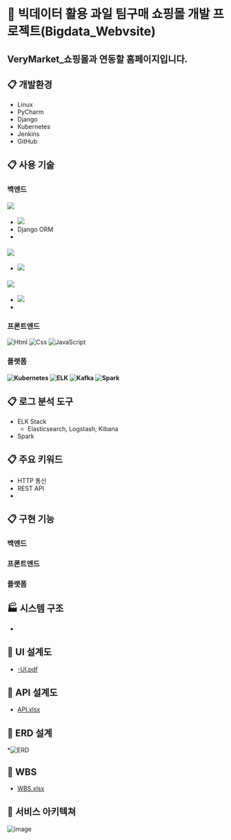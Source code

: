 # 🍓 빅데이터 활용 과일 팀구매 쇼핑몰 개발 프로젝트(Bigdata_Webvsite) 
## VeryMarket_쇼핑몰과 연동할 홈페이지입니다.

## :clipboard: 개발환경
* Linux
* PyCharm
* Django
* Kubernetes
* Jenkins
* GitHub

## :clipboard: 사용 기술
### 백엔드
#### <img src="https://img.shields.io/badge/Django-00C853?style=flat-square&logo=Django&logoColor=white"/>
* <img src="https://img.shields.io/badge/Python-673AB7?style=flat-square&logo=Python&logoColor=white"/>
* Django ORM
* 

#### <img src="https://img.shields.io/badge/DB-212121?style=flat-square&logo=Database&logoColor=white"/>
* <img src="https://img.shields.io/badge/MySQL-29B6F6?style=flat-square&logo=Mysql&logoColor=white"/>

#### <img src="https://img.shields.io/badge/AWS-FFEE58?style=flat-square&logo=Amazon AWS&logoColor=white"/>
* <img src="https://img.shields.io/badge/EC2-FFEE58?style=flat-square&logo=EC2&logoColor=white"/>
* 

### 프론트엔드
<img alt="Html" src ="https://img.shields.io/badge/HTML-E34F26.svg?&style=for-the-badge&logo=HTML5&logoColor=white"/> <img alt="Css" src ="https://img.shields.io/badge/CSS-1572B6.svg?&style=for-the-badge&logo=CSS3&logoColor=white"/> <img alt="JavaScript" src ="https://img.shields.io/badge/JavaScriipt-F7DF1E.svg?&style=for-the-badge&logo=JavaScript&logoColor=black"/>

### 플랫폼
#### <img alt="Kubernetes" src ="https://img.shields.io/badge/Kubernetes-42A5F5?&style=for-the-badge&logo=Kubernetes&logoColor=white"/> <img alt="ELK" src ="https://img.shields.io/badge/ELK STACK-FFD54F?&style=for-the-badge&logo=Elastic Stack&logoColor=white"/> <img alt="Kafka" src ="https://img.shields.io/badge/Kafka-424242?&style=for-the-badge&logo=Apache Kafka&logoColor=white"/> <img alt="Spark" src ="https://img.shields.io/badge/Spark-F44336?&style=for-the-badge&logo=Apache Spark&logoColor=white"/>

## :clipboard: 로그 분석 도구
* ELK Stack
  * Elasticsearch, Logstash, Kibana
* Spark

## :clipboard: 주요 키워드
* HTTP 통신
* REST API
* 

## :clipboard: 구현 기능
### 백엔드

### 프론트엔드

### 플랫폼

## :factory: 시스템 구조
* 

## :link: UI 설계도
* [-UI.pdf](https://docs.google.com/viewer?url=https://github.com/Hongin-Lim/Bigdata_Project/blob/main/files/-UI.pdf?raw=True)

## :link: API 설계도
* [API.xlsx](https://docs.google.com/viewer?url=https://github.com/Hongin-Lim/Bigdata_Project/blob/main/files/API.xlsx?raw=True)

## :link: ERD 설계
*![ERD](https://user-images.githubusercontent.com/97941148/166879977-4f215cd5-3dc9-4b57-a97f-1969e5937569.png)

## :link: WBS
* [WBS.xlsx](https://docs.google.com/viewer?url=https://github.com/Hongin-Lim/Bigdata_Project/blob/main/files/WBS.xlsx?raw=True)

## :link: 서비스 아키텍쳐
![image](https://user-images.githubusercontent.com/96184680/168993141-646987f3-9e21-426a-ab84-55c6395e5a69.png)
